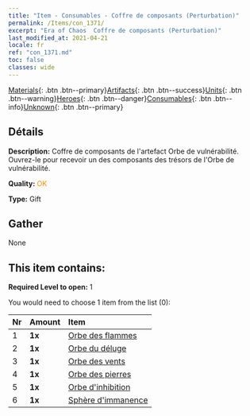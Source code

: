 ```yaml
---
title: "Item - Consumables - Coffre de composants (Perturbation)"
permalink: /Items/con_1371/
excerpt: "Era of Chaos  Coffre de composants (Perturbation)"
last_modified_at: 2021-04-21
locale: fr
ref: "con_1371.md"
toc: false
classes: wide
---
```

 [Materials](/fr/Items/){: .btn .btn--primary}[Artifacts](/fr/Items/Artifacts/){: .btn .btn--success}[Units](/fr/Items/Units/){: .btn .btn--warning}[Heroes](/fr/Items/Heroes/){: .btn .btn--danger}[Consumables](/fr/Items/Consumables/){: .btn .btn--info}[Unknown](/fr/Items/Unknown/){: .btn .btn--primary}

## Détails
 **Description:** Coffre de composants de l'artefact Orbe de vulnérabilité. Ouvrez-le pour recevoir un des composants des trésors de l'Orbe de vulnérabilité.

 **Quality:** <span style="color: #FF8C00">OK</span>

 **Type:** Gift

## Gather

  None

## This item contains:

 **Required Level to open:** 1

 You would need to choose 1 item from the list (0):

  | Nr | Amount |     Item    |
  |:---|:-------|:------------|
  | 1 |  **1x** | [Orbe des flammes](/fr/Items/art_172/) |  | 
  | 2 |  **1x** | [Orbe du déluge](/fr/Items/art_173/) |  | 
  | 3 |  **1x** | [Orbe des vents](/fr/Items/art_174/) |  | 
  | 4 |  **1x** | [Orbe des pierres](/fr/Items/art_175/) |  | 
  | 5 |  **1x** | [Orbe d'inhibition](/fr/Items/art_176/) |  | 
  | 6 |  **1x** | [Sphère d'immanence](/fr/Items/art_177/) |  | 
